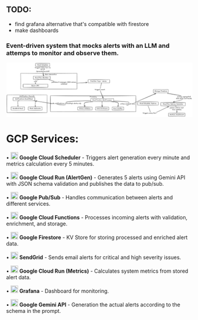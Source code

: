## TODO:
- find grafana alternative that's compatible with firestore
- make dashboards

### Event-driven system that mocks alerts with an LLM and attemps to monitor and observe them.

![diagram](images/diagram.png)

# GCP Services: 

• <img src="https://www.svgrepo.com/show/375384/cloud-scheduler.svg" width="20" height="20"> **Google Cloud Scheduler** - Triggers alert generation every minute and metrics calculation every 5 minutes.

• <img src="https://api.iconify.design/logos:google-cloud-run.svg" width="20" height="20"> **Google Cloud Run (AlertGen)** - Generates 5 alerts using Gemini API with JSON schema validation and publishes the data to pub/sub.

• <img src="https://www.svgrepo.com/show/375484/pubsub.svg" width="20" height="20"> **Google Pub/Sub** - Handles communication between alerts and different services.

• <img src="https://api.iconify.design/logos:google-cloud-functions.svg" width="20" height="20"> **Google Cloud Functions** - Processes incoming alerts with validation, enrichment, and storage.

• <img src="https://www.svgrepo.com/show/375433/firestore.svg" width="20" height="20"> **Google Firestore** - KV Store for storing processed and enriched alert data.

• <img src="https://www.svgrepo.com/show/354327/sendgrid-icon.svg" width="20" height="20"> **SendGrid** - Sends email alerts for critical and high severity issues.

• <img src="https://api.iconify.design/logos:google-cloud-run.svg" width="20" height="20"> **Google Cloud Run (Metrics)** - Calculates system metrics from stored alert data.

• <img src="https://grafana.com/static/img/menu/grafana2.svg" width="20" height="20"> **Grafana** - Dashboard for monitoring.

• <img src="https://www.gstatic.com/lamda/images/gemini_sparkle_v002_d4735304ff6292a690345.svg" width="20" height="20"> **Google Gemini API** - Generation the actual alerts according to the schema in the prompt.
